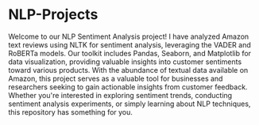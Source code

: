 # NLP-Projects
Welcome to our NLP Sentiment Analysis project! 
I have analyzed Amazon text reviews using NLTK for sentiment analysis, leveraging the VADER and RoBERTa models. 
Our toolkit includes Pandas, Seaborn, and Matplotlib for data visualization, providing valuable insights into customer sentiments toward various products.
With the abundance of textual data available on Amazon, this project serves as a valuable tool for businesses and researchers seeking to gain actionable insights from customer feedback. Whether you're interested in exploring sentiment trends, conducting sentiment analysis experiments, or simply learning about NLP techniques, this repository has something for you.



